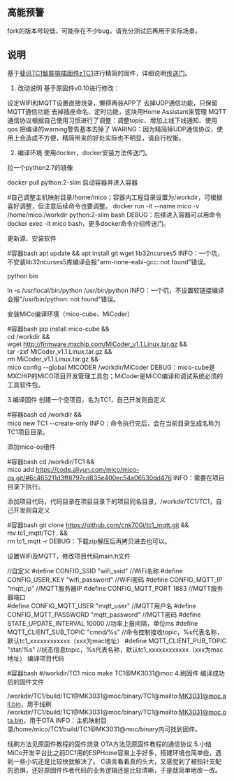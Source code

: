 ## 高能预警 ##
fork的版本号较低，可能存在不少bug，请充分测试后再用于实际场景。

## 说明 ##
基于[斐讯TC1智能排插固件zTC1](https://github.com/a2633063/zTC1/tree/v0.10)进行精简的固件，详细说明[传送门](https://ljr.im/articles/fibonacci-tc1-firmware-lite/)。

1. 改动说明
基于原固件v0.10进行修改：

设定WIFI和MQTT设置直接烧录，懒得再装APP了
去掉UDP通信功能，只保留MQTT通信功能
去掉插座命名、定时功能，这块用Home Assistant来管理
MQTT通信协议根据自己使用习惯进行了调整：调整topic、增加上线下线通知、使用qos
把编译的warning警告基本去掉了
WARING：因为精简掉UDP通信协议，使用上会造成不方便，精简带来的好处实际也不明显，请自行权衡。

2. 编译环境
使用docker，docker安装方法传送门。

拉一个python2.7的镜像

docker pull python:2-slim
启动容器并进入容器

#自己调整主机映射目录/home/mico；容器内工程目录设置为/workdir，可根据喜好调整，但注意后续命令也要调整。
docker run -it --name mico -v /home/mico:/workdir python:2-slim bash
DEBUG：后续进入容器可以用命令docker exec -it mico bash，更多docker命令介绍传送门。

更新源、安装软件

#容器bash
apt update && apt install git wget lib32ncurses5
INFO：一个坑，不安装lib32ncurses5库编译会报"arm-none-eabi-gcc: not found"错误。

python bin

ln -s /usr/local/bin/python /usr/bin/python
INFO：一个坑，不设置软链接编译会报"/usr/bin/python: not found"错误。

安装MiCo编译环境（mico-cube、MiCoder）

#容器bash
pip install mico-cube && \
cd /workdir && \
wget http://firmware.mxchip.com/MiCoder_v1.1.Linux.tar.gz && \
tar -zxf MiCoder_v1.1.Linux.tar.gz && \
rm MiCoder_v1.1.Linux.tar.gz && \
mico config --global MICODER /workdir/MiCoder
DEBUG：mico-cube是MXCHIP的MiCO项目开发管理工具包；MiCoder是MiCO编译和调试系统必须的工具软件包。

3.编译固件
创建一个空项目，名为TC1，自己开发则自定义

#容器bash
cd /workdir && \
mico new TC1 --create-only
INFO：命令执行完后，会在当前目录生成名称为TC1项目目录。

添加mico-os组件

#容器bash
cd /workdir/TC1 && \
mico add https://code.aliyun.com/mico/mico-os.git/#6c465211d3ff8797cd835e400ec54a06530dd476
INFO：需要在项目目录下执行。

添加项目代码，代码目录在项目目录下的项目同名目录，/workdir/TC1/TC1，自己开发则自定义

#容器bash
git clone https://github.com/cnk700i/tc1_mqtt.git && \
mv tc1_mqtt/TC1 . && \
rm tc1_mqtt -r
DEBUG：下载zip解压后再拷贝进去也可以。

设置WiFi及MQTT，修改项目代码main.h文件

//自定义
#define CONFIG_SSID "wifi_ssid"                 //WiFi名称
#define CONFIG_USER_KEY "wifi_password"         //WiFi密码
#define CONFIG_MQTT_IP "mqtt_ip"                //MQTT服务器IP
#define CONFIG_MQTT_PORT 1883                   //MQTT服务器端口     
#define CONFIG_MQTT_USER "mqtt_user"            //MQTT用户名
#define CONFIG_MQTT_PASSWORD "mqtt_password"    //MQTT密码
#define STATE_UPDATE_INTERVAL 10000             //功率上报间隔，单位ms
#define MQTT_CLIENT_SUB_TOPIC   "cmnd/%s"       //命令控制接收topic，%s代表名称，默认tc1_xxxxxxxxxxxx（xxx为mac地址）
#define MQTT_CLIENT_PUB_TOPIC   "stat/%s"       //状态信息topic，%s代表名称，默认tc1_xxxxxxxxxxxx（xxx为mac地址）
编译项目代码

#容器bash
#/workdir/TC1
mico make TC1@MK3031@moc
4.刷固件
编译成功后的固件文件

/workdir/TC1/build/TC1@MK3031@moc/binary/TC1@mailto:MK3031@moc.all.bin，用于线刷
/workdir/TC1/build/TC1@MK3031@moc/binary/TC1@mailto:MK3031@moc.ota.bin，用于OTA
INFO：主机映射目录/home/mico/TC1/build/TC1@MK3031@moc/binary内可找到固件。

线刷方法见原固件教程的固件烧录
OTA方法见原固件教程的通信协议
5.小结
MiCo开发平台比之前DC1用的ESPHome容易上手好多，搭建环境也简单些，遇到一些小坑还是比较快就解决了。
C语言看着真的头大，又感觉到了被指针支配的恐惧，还好原固件作者代码的业务逻辑还是比较清晰，于是就简单地改一改。